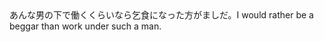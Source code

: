 <tr><td>あんな男の下で働くくらいなら乞食になった方がましだ。<td><tr><tr><td>I would rather be a beggar than work under such a man.<td><tr></table>

